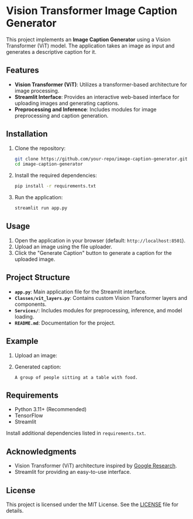 # Vision Transformer Image Caption Generator

This project implements an **Image Caption Generator** using a Vision Transformer (ViT) model. The application takes an image as input and generates a descriptive caption for it.

## Features

- **Vision Transformer (ViT)**: Utilizes a transformer-based architecture for image processing.
- **Streamlit Interface**: Provides an interactive web-based interface for uploading images and generating captions.
- **Preprocessing and Inference**: Includes modules for image preprocessing and caption generation.

## Installation

1. Clone the repository:
   ```bash
   git clone https://github.com/your-repo/image-caption-generator.git
   cd image-caption-generator
   ```

2. Install the required dependencies:
   ```bash
   pip install -r requirements.txt
   ```

3. Run the application:
   ```bash
   streamlit run app.py
   ```

## Usage

1. Open the application in your browser (default: `http://localhost:8501`).
2. Upload an image using the file uploader.
3. Click the "Generate Caption" button to generate a caption for the uploaded image.

## Project Structure

- **`app.py`**: Main application file for the Streamlit interface.
- **`Classes/vit_layers.py`**: Contains custom Vision Transformer layers and components.
- **`Services/`**: Includes modules for preprocessing, inference, and model loading.
- **`README.md`**: Documentation for the project.

## Example

1. Upload an image:

2. Generated caption:
   ```
   A group of people sitting at a table with food.
   ```

## Requirements

- Python 3.11+ (Recommended)
- TensorFlow
- Streamlit

Install additional dependencies listed in `requirements.txt`.

## Acknowledgments

- Vision Transformer (ViT) architecture inspired by [Google Research](https://github.com/google-research/vision_transformer).
- Streamlit for providing an easy-to-use interface.

## License

This project is licensed under the MIT License. See the [LICENSE](LICENSE) file for details.
